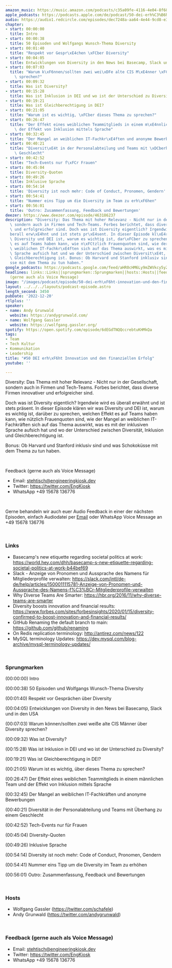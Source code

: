 ```yaml
---
amazon_music: https://music.amazon.com/podcasts/c35a09fe-4116-4e04-8f68-77d61b112e46/episodes/c9901f96-855e-4694-83a1-42454d2e94d7/engineering-kiosk-50-dei-erh%C3%B6ht-innovation-und-den-finanziellen-erfolg
apple_podcasts: https://podcasts.apple.com/de/podcast/50-dei-erh%C3%B6ht-innovation-und-den-finanziellen-erfolg/id1603082924?i=1000590704508
audio: https://audio1.redcircle.com/episodes/dec7248a-aa64-4e44-9cd8-e3ff49fd1abc/stream.mp3
chapter:
- start: 00:00:00
  title: Intro
- start: 00:00:38
  title: 50 Episoden und Wolfgangs Wunsch-Thema Diversity
- start: 00:01:40
  title: "Respekt vor Gespr\xE4chen \xFCber Diversity"
- start: 00:04:05
  title: Entwicklungen von Diversity in den News bei Basecamp, Slack und in den USA
- start: 00:07:03
  title: "Warum k\xF6nnen/sollten zwei wei\xDFe alte CIS M\xE4nner \xFCber Diversity\
    \ sprechen?"
- start: 00:09:32
  title: Was ist Diversity?
- start: 00:15:28
  title: Was ist Inklusion in DEI und wo ist der Unterschied zu Diversity?
- start: 00:19:21
  title: Was ist Gleichberechtigung in DEI?
- start: 00:21:05
  title: "Warum ist es wichtig, \xFCber dieses Thema zu sprechen?"
- start: 00:26:47
  title: "Der Effekt eines weiblichen Teammitglieds in einem m\xE4nnlichen Team und\
    \ der Effekt von Inklusion mittels Sprache"
- start: 00:32:45
  title: "Der Mangel an weiblichen IT-Fachkr\xE4ften und anonyme Bewerbungen"
- start: 00:40:21
  title: "Diversit\xE4t in der Personalabteilung und Teams mit \xDCberhang zu einem\
    \ Geschlecht"
- start: 00:42:52
  title: "Tech-Events nur f\xFCr Frauen"
- start: 00:45:04
  title: Diversity-Quoten
- start: 00:49:26
  title: Inklusive Sprache
- start: 00:54:14
  title: 'Diversity ist noch mehr: Code of Conduct, Pronomen, Gendern'
- start: 00:54:41
  title: "Nummer eins Tipp um die Diversity im Team zu erh\xF6hen"
- start: 00:56:01
  title: 'Outro: Zusammenfassung, Feedback und Bewertungen'
deezer: https://www.deezer.com/episode/463186237
description: "Diversity: Das Thema mit hoher Relevanz - Nicht nur in der Gesellschaft,\
  \ sondern auch in Firmen und Tech-Teams. Forbes berichtet, dass diverse Firmen innovativer\
  \ und erfolgreicher sind. Doch was ist Diversity eigentlich? Irgendwie wird es \xFC\
  berall erw\xE4hnt und ist stets pr\xE4sent. In dieser Episode kl\xE4ren wir was\
  \ Diversity und DEI ist, warum es wichtig ist, dar\xFCber zu sprechen, welchen Effekt\
  \ es auf Teams haben kann, wie n\xFCtzlich Frauenquoten sind, wie der Mangel an\
  \ weiblichen IT-Fachkr\xE4ften sich auf das Thema auswirkt, was es mit der inklusiven\
  \ Sprache aufsich hat und wo der Unterschied zwischen Diversit\xE4t, Inklusion und\
  \ Gleichberechtigung ist. Bonus: Ob Harvard und Stanford inklusiv sind und was Schokok\xFC\
  sse mit dem Thema zu tun haben."
google_podcasts: https://podcasts.google.com/feed/aHR0cHM6Ly9mZWVkcy5yZWRjaXJjbGUuY29tLzBlY2ZkZmQ3LWZkYTEtNGMzZC05NTE1LTQ3NjcyN2Y5ZGY1ZQ/episode/NjkyM2Y1NTEtMjgwMC00N2NhLTlhMzctMWRlYjU3NjEyMDEx?sa=X&ved=2ahUKEwjz-rmZz4f8AhWCIGIAHYqeCqQQkfYCegQIARAF
headlines: links::Links||sprungmarken::Sprungmarken||hosts::Hosts||feedback-gerne-auch-als-voice-message::Feedback
  (gerne auch als Voice Message)
image: "/images/podcast/episode/50-dei-erh\xF6ht-innovation-und-den-finanziellen-erfolg.jpg"
layout: ../../../layouts/podcast-episode.astro
length_second: 3450
pubDate: '2022-12-20'
rtlplus: ''
speaker:
- name: Andy Grunwald
  website: https://andygrunwald.com/
- name: Wolfgang Gassler
  website: https://wolfgang.gassler.org/
spotify: https://open.spotify.com/episode/6dEGdTNQQccrebtuKHMkQa
tags:
- Team
- Tech Kultur
- Kommunikation
- Leadership
title: "#50 DEI erh\xF6ht Innovation und den finanziellen Erfolg"
youtube: ''

---
```

<p>Diversity: Das Thema mit hoher Relevanz - Nicht nur in der Gesellschaft, sondern auch in Firmen und Tech-Teams. Forbes berichtet, dass diverse Firmen innovativer und erfolgreicher sind.</p><p>Doch was ist Diversity eigentlich? Irgendwie wird es überall erwähnt und ist stets präsent. In dieser Episode klären wir was Diversity und DEI ist, warum es wichtig ist, darüber zu sprechen, welchen Effekt es auf Teams haben kann, wie nützlich Frauenquoten sind, wie der Mangel an weiblichen IT-Fachkräften sich auf das Thema auswirkt, was es mit der inklusiven Sprache aufsich hat und wo der Unterschied zwischen Diversität, Inklusion und Gleichberechtigung ist.</p><p>Bonus: Ob Harvard und Stanford inklusiv sind und was Schokoküsse mit dem Thema zu tun haben.</p><p><br></p><p>Feedback (gerne auch als Voice Message)</p><ul><li>Email: <a href="mailto:stehtisch@engineeringkiosk.dev" rel="nofollow">stehtisch@engineeringkiosk.dev</a></li><li>Twitter: <a href="https://twitter.com/EngKiosk" rel="nofollow">https://twitter.com/EngKiosk</a></li><li>WhatsApp +49 15678 136776</li></ul><p><br></p><p>Gerne behandeln wir auch euer Audio Feedback in einer der nächsten Episoden, einfach Audiodatei per <a href="https://engineeringkiosk.dev/kontakt/">Email</a> oder WhatsApp Voice Message an +49 15678 136776</p><p><br></p><h3 id="links">Links</h3><ul><li>Basecamp&#39;s new etiquette regarding societal politics at work: <a href="https://world.hey.com/dhh/basecamp-s-new-etiquette-regarding-societal-politics-at-work-b44bef69" rel="nofollow">https://world.hey.com/dhh/basecamp-s-new-etiquette-regarding-societal-politics-at-work-b44bef69</a></li><li>Slack - Anzeige von Pronomen und Aussprache des Namens für Mitgliederprofile verwalten: <a href="https://slack.com/intl/de-de/help/articles/1500011115781-Anzeige-von-Pronomen-und-Aussprache-des-Namens-f%C3%BCr-Mitgliederprofile-verwalten" rel="nofollow">https://slack.com/intl/de-de/help/articles/1500011115781-Anzeige-von-Pronomen-und-Aussprache-des-Namens-f%C3%BCr-Mitgliederprofile-verwalten</a></li><li>Why Diverse Teams Are Smarter: <a href="https://hbr.org/2016/11/why-diverse-teams-are-smarter" rel="nofollow">https://hbr.org/2016/11/why-diverse-teams-are-smarter</a></li><li>Diversity boosts innovation and financial results: <a href="https://www.forbes.com/sites/forbesinsights/2020/01/15/diversity-confirmed-to-boost-innovation-and-financial-results/" rel="nofollow">https://www.forbes.com/sites/forbesinsights/2020/01/15/diversity-confirmed-to-boost-innovation-and-financial-results/</a> </li><li>GitHub Renaming the default branch to main: <a href="https://github.com/github/renaming" rel="nofollow">https://github.com/github/renaming</a></li><li>On Redis replication terminology: <a href="http://antirez.com/news/122" rel="nofollow">http://antirez.com/news/122</a></li><li>MySQL terminology Updates: <a href="https://dev.mysql.com/blog-archive/mysql-terminology-updates/" rel="nofollow">https://dev.mysql.com/blog-archive/mysql-terminology-updates/</a> </li></ul><p><br></p><h3 id="sprungmarken">Sprungmarken</h3><p>(00:00:00) Intro</p><p>(00:00:38) 50 Episoden und Wolfgangs Wunsch-Thema Diversity</p><p>(00:01:40) Respekt vor Gesprächen über Diversity</p><p>(00:04:05) Entwicklungen von Diversity in den News bei Basecamp, Slack und in den USA</p><p>(00:07:03) Warum können/sollten zwei weiße alte CIS Männer über Diversity sprechen?</p><p>(00:09:32) Was ist Diversity?</p><p>(00:15:28) Was ist Inklusion in DEI und wo ist der Unterschied zu Diversity?</p><p>(00:19:21) Was ist Gleichberechtigung in DEI?</p><p>(00:21:05) Warum ist es wichtig, über dieses Thema zu sprechen?</p><p>(00:26:47) Der Effekt eines weiblichen Teammitglieds in einem männlichen Team und der Effekt von Inklusion mittels Sprache</p><p>(00:32:45) Der Mangel an weiblichen IT-Fachkräften und anonyme Bewerbungen</p><p>(00:40:21) Diversität in der Personalabteilung und Teams mit Überhang zu einem Geschlecht</p><p>(00:42:52) Tech-Events nur für Frauen</p><p>(00:45:04) Diversity-Quoten</p><p>(00:49:26) Inklusive Sprache</p><p>(00:54:14) Diversity ist noch mehr: Code of Conduct, Pronomen, Gendern</p><p>(00:54:41) Nummer eins Tipp um die Diversity im Team zu erhöhen</p><p>(00:56:01) Outro: Zusammenfassung, Feedback und Bewertungen</p><p><br></p><h3 id="hosts">Hosts</h3><ul><li>Wolfgang Gassler (<a href="https://twitter.com/schafele" rel="nofollow">https://twitter.com/schafele</a>)</li><li>Andy Grunwald (<a href="https://twitter.com/andygrunwald" rel="nofollow">https://twitter.com/andygrunwald</a>)</li></ul><p><br></p><h3 id="feedback-gerne-auch-als-voice-message">Feedback (gerne auch als Voice Message)</h3><ul><li>Email: <a href="mailto:stehtisch@engineeringkiosk.dev" rel="nofollow">stehtisch@engineeringkiosk.dev</a></li><li>Twitter: <a href="https://twitter.com/EngKiosk" rel="nofollow">https://twitter.com/EngKiosk</a></li><li>WhatsApp +49 15678 136776</li></ul>